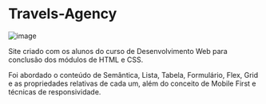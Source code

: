 # Travels-Agency

<img src="https://emanuelquintino.github.io/Page-WDC/images/screenSiteTravel.png" alt="image">

<p> 
  Site criado com os alunos do curso de Desenvolvimento Web para conclusão dos módulos de HTML e CSS. 
</p>

<p>
  Foi abordado o conteúdo de Semântica, Lista, Tabela, Formulário, Flex, Grid e as propriedades relativas de cada um, além do conceito de Mobile First e técnicas de responsividade.
</p>
